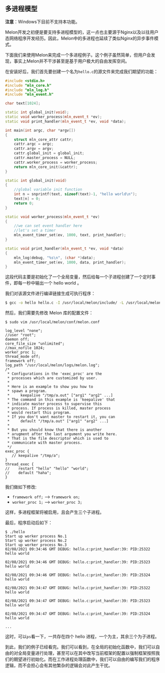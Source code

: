 ## 多进程模型



**注意**：Windows下目前不支持本功能。

Melon开发之初便是要支持多进程模型的，这一点也主要源于Nginx以及以往用户态网络程序开发经历。因此，Melon中的多进程也延续了类似Nginx的异步事件模式。

下面我们来使用Melon来完成一个多进程例子。这个例子虽然简单，但用户会发现，事实上Melon并不干涉甚至是基于用户极大的自由发挥空间。



在安装好后，我们首先要创建一个名为`hello.c`的源文件来完成我们期望的功能：

```cpp
#include <stdio.h>
#include "mln_core.h"
#include "mln_log.h"
#include "mln_event.h"

char text[1024];

static int global_init(void);
static void worker_process(mln_event_t *ev);
static void print_handler(mln_event_t *ev, void *data);

int main(int argc, char *argv[])
{
    struct mln_core_attr cattr;
    cattr.argc = argc;
    cattr.argv = argv;
    cattr.global_init = global_init;
    cattr.master_process = NULL;
    cattr.worker_process = worker_process;
    return mln_core_init(&cattr);
}

static int global_init(void)
{
    //global variable init function
    int n = snprintf(text, sizeof(text)-1, "hello world\n");
    text[n] = 0;
    return 0;
}

static void worker_process(mln_event_t *ev)
{
    //we can set event handler here
    //let's set a timer
    mln_event_timer_set(ev, 1000, text, print_handler);
}

static void print_handler(mln_event_t *ev, void *data)
{
    mln_log(debug, "%s\n", (char *)data);
    mln_event_timer_set(ev, 1000, data, print_handler);
}
```

这段代码主要是初始化了一个全局变量，然后给每一个子进程创建了一个定时事件，即每一秒中输出一个 hello world 。

我们对该源文件进行编译链接生成可执行程序：

```bash
$ gcc -o hello hello.c -I /usr/local/melon/include/ -L /usr/local/melon/lib/ -lmelon
```

然后，我们需要先修改 Melon 库的配置文件：

```
$ sudo vim /usr/local/melon/conf/melon.conf

log_level "none";
//user "root";
daemon off;
core_file_size "unlimited";
//max_nofile 1024;
worker_proc 1;
thread_mode off;
framework off;
log_path "/usr/local/melon/logs/melon.log";
/*
 * Configurations in the 'exec_proc' are the
 * processes which are customized by user.
 *
 * Here is an example to show you how to
 * spawn a program.
 *     keepalive "/tmp/a.out" ["arg1" "arg2" ...]
 * The command in this example is 'keepalive' that
 * indicate master process to supervise this
 * process. If process is killed, master process
 * would restart this program.
 * If you don't want master to restart it, you can
 *     default "/tmp/a.out" ["arg1" "arg2" ...]
 *
 * But you should know that there is another
 * arugment after the last argument you write here.
 * That is the file descriptor which is used to
 * communicate with master process.
 */
exec_proc {
   // keepalive "/tmp/a";
}
thread_exec {
//    restart "hello" "hello" "world";
//    default "haha";
}
```

我们做如下修改:

- `framework off;` --> `framework on;`
- `worker_proc 1;` --> `worker_proc 3;`

这样，多进程框架将被启用，且会产生三个子进程。

最后，程序启动后如下：

```
$ ./hello
Start up worker process No.1
Start up worker process No.2
Start up worker process No.3
02/08/2021 09:34:46 GMT DEBUG: hello.c:print_handler:39: PID:25322 hello world

02/08/2021 09:34:46 GMT DEBUG: hello.c:print_handler:39: PID:25323 hello world

02/08/2021 09:34:46 GMT DEBUG: hello.c:print_handler:39: PID:25324 hello world

02/08/2021 09:34:47 GMT DEBUG: hello.c:print_handler:39: PID:25322 hello world

02/08/2021 09:34:47 GMT DEBUG: hello.c:print_handler:39: PID:25323 hello world

02/08/2021 09:34:47 GMT DEBUG: hello.c:print_handler:39: PID:25324 hello world

...
```

这时，可以`ps`看一下，一共存在四个 hello 进程，一个为主，其余三个为子进程。



到此，我们的例子已经看完。我们可以看到，在全局的初始化函数中，我们可以自由的对全局变量进行处理，甚至可以在其中改写当前框架的配置以强制框架按照我们的期望进行初始化。而在工作进程处理函数中，我们可以自由的编写我们的程序逻辑，而不会担心会有其他繁杂的逻辑会对此产生干扰。

